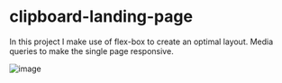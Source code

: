 # clipboard-landing-page
In this project I make use of flex-box to create an optimal layout. Media queries to make the single page responsive. 

![image](https://user-images.githubusercontent.com/95531716/154864431-9187c536-17f8-41d5-b5b0-1c2e8035d5cd.png)

